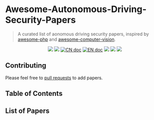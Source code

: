 # Awesome-Autonomous-Driving-Security-Papers
> A curated list of aonomous driving security papers, inspired by [awesome-php](https://github.com/ziadoz/awesome-php) and [awesome-computer-vision](https://github.com/jbhuang0604/awesome-computer-vision).

<p align='center'>
<img src="https://img.shields.io/github/stars/Allenpandas/Awesome-Autonomous-Driving-Security-Papers.svg">
<img src="https://img.shields.io/github/forks/Allenpandas/Awesome-Autonomous-Driving-Security-Papers.svg">
<a href="README.zh-CN.md"><img src="https://img.shields.io/badge/文档-中文版-blue.svg" alt="CN doc"></a>
<a href="README.md"><img src="https://img.shields.io/badge/document-English-blue.svg" alt="EN doc"></a>
<img src="https://img.shields.io/github/repo-size/Allenpandas/Awesome-Autonomous-Driving-Security-Papers.svg">
<img src="https://img.shields.io/github/issues/Allenpandas/Awesome-Autonomous-Driving-Security-Papers.svg">
<img src="https://img.shields.io/github/issues-pr/Allenpandas/Awesome-Autonomous-Driving-Security-Papers.svg">
</p>


## Contributing

Please feel free to [pull requests](https://github.com/Allenpandas/Awesome-Autonomous-Driving-Security-Papers/pulls) to add papers.

## Table of Contents



## List of Papers


